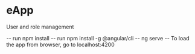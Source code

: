 # eApp
User and role management

-- run npm install
-- run npm install -g @angular/cli
-- ng serve
-- To load the app from browser, go to localhost:4200
